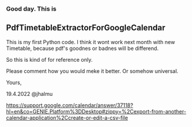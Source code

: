 ### Good day. This is
## PdfTimetableExtractorForGoogleCalendar

This is my first Python code. I think it wont work next month with new Timetable, because pdf's goodnes or badnes will be differend.

So this is kind of for reference only. 

Please comment how you would meke it better. Or somehow universal.

Yours, 

19.4.2022
@jhalmu

https://support.google.com/calendar/answer/37118?hl=en&co=GENIE.Platform%3DDesktop#zippy=%2Cexport-from-another-calendar-application%2Ccreate-or-edit-a-csv-file